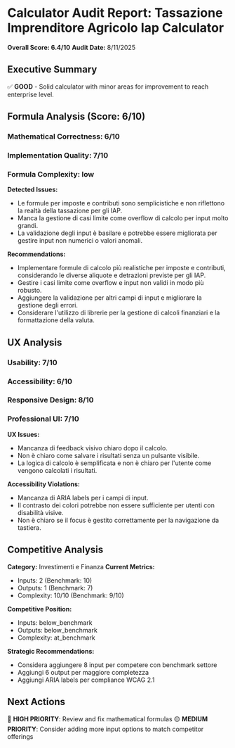 # Calculator Audit Report: Tassazione Imprenditore Agricolo Iap Calculator

**Overall Score: 6.4/10**
**Audit Date:** 8/11/2025

## Executive Summary

✅ **GOOD** - Solid calculator with minor areas for improvement to reach enterprise level.

## Formula Analysis (Score: 6/10)

### Mathematical Correctness: 6/10
### Implementation Quality: 7/10
### Formula Complexity: low

**Detected Issues:**
- Le formule per imposte e contributi sono semplicistiche e non riflettono la realtà della tassazione per gli IAP.
- Manca la gestione di casi limite come overflow di calcolo per input molto grandi.
- La validazione degli input è basilare e potrebbe essere migliorata per gestire input non numerici o valori anomali.

**Recommendations:**
- Implementare formule di calcolo più realistiche per imposte e contributi, considerando le diverse aliquote e detrazioni previste per gli IAP.
- Gestire i casi limite come overflow e input non validi in modo più robusto.
- Aggiungere la validazione per altri campi di input e migliorare la gestione degli errori.
- Considerare l'utilizzo di librerie per la gestione di calcoli finanziari e la formattazione della valuta.

## UX Analysis

### Usability: 7/10
### Accessibility: 6/10  
### Responsive Design: 8/10
### Professional UI: 7/10

**UX Issues:**
- Mancanza di feedback visivo chiaro dopo il calcolo.
- Non è chiaro come salvare i risultati senza un pulsante visibile.
- La logica di calcolo è semplificata e non è chiaro per l'utente come vengono calcolati i risultati.

**Accessibility Violations:**
- Mancanza di ARIA labels per i campi di input.
- Il contrasto dei colori potrebbe non essere sufficiente per utenti con disabilità visive.
- Non è chiaro se il focus è gestito correttamente per la navigazione da tastiera.

## Competitive Analysis

**Category:** Investimenti e Finanza
**Current Metrics:**
- Inputs: 2 (Benchmark: 10)
- Outputs: 1 (Benchmark: 7)
- Complexity: 10/10 (Benchmark: 9/10)

**Competitive Position:**
- Inputs: below_benchmark
- Outputs: below_benchmark  
- Complexity: at_benchmark

**Strategic Recommendations:**
- Considera aggiungere 8 input per competere con benchmark settore
- Aggiungi 6 output per maggiore completezza
- Aggiungi ARIA labels per compliance WCAG 2.1

## Next Actions

🔴 **HIGH PRIORITY**: Review and fix mathematical formulas
🟡 **MEDIUM PRIORITY**: Consider adding more input options to match competitor offerings
